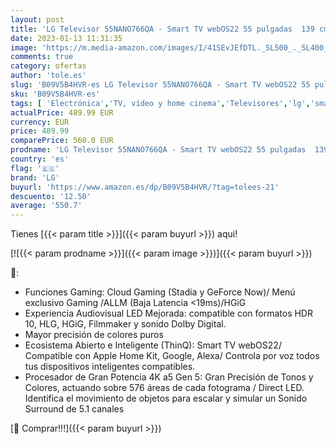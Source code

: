 ```yaml
---
layout: post
title: 'LG Televisor 55NANO766QA - Smart TV webOS22 55 pulgadas  139 cm  4K Nanocell  Procesador de Gran Potencia 4K a5 Gen 5  compatible con formatos HDR 10  H y HGiG'
date: 2023-01-13 11:31:35
image: 'https://m.media-amazon.com/images/I/41SEvJEfDTL._SL500_._SL400_.jpg'
comments: true
category: ofertas
author: 'tole.es'
slug: 'B09V5B4HVR-es LG Televisor 55NANO766QA - Smart TV webOS22 55 pulgadas...'
sku: 'B09V5B4HVR-es'
tags: [ 'Electrónica','TV, vídeo y home cinema','Televisores','lg','smart','televisor','tv','🇪🇸', ]
actualPrice: 489.99 EUR
currency: EUR
price: 489.99
comparePrice: 560.0 EUR
prodname: 'LG Televisor 55NANO766QA - Smart TV webOS22 55 pulgadas  139 cm  4K Nanocell  Procesador de Gran Potencia 4K a5 Gen 5  compatible con formatos HDR 10  H y HGiG'
country: 'es'
flag: '🇪🇸'
brand: 'LG'
buyurl: 'https://www.amazon.es/dp/B09V5B4HVR/?tag=tolees-21'
descuento: '12.50'
average: '550.7'
---
```


Tienes [{{< param title >}}]({{< param buyurl >}}) aqui!

[![{{< param prodname >}}]({{< param image >}})]({{< param buyurl >}})

🔎:

- Funciones Gaming: Cloud Gaming (Stadia y GeForce Now)/ Menú exclusivo Gaming /ALLM (Baja Latencia <19ms)/HGiG
- Experiencia Audiovisual LED Mejorada: compatible con formatos HDR 10, HLG, HGiG, Filmmaker y sonido Dolby Digital.
- Mayor precisión de colores puros
- Ecosistema Abierto e Inteligente (ThinQ): Smart TV webOS22/ Compatible con Apple Home Kit, Google, Alexa/ Controla por voz todos tus dispositivos inteligentes compatibles.
- Procesador de Gran Potencia 4K a5 Gen 5: Gran Precisión de Tonos y Colores, actuando sobre 576 áreas de cada fotograma / Direct LED. Identifica el movimiento de objetos para escalar y simular un Sonido Surround de 5.1 canales

[🛒 Comprar!!!]({{< param buyurl >}})
